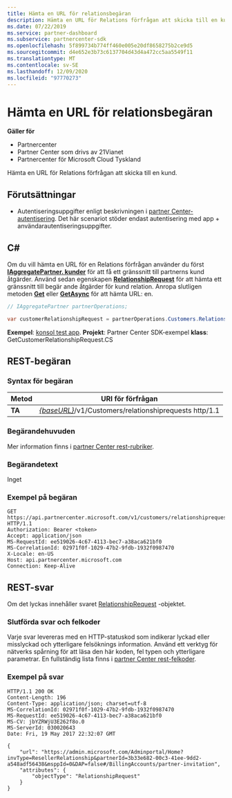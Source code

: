 ```yaml
---
title: Hämta en URL för relationsbegäran
description: Hämta en URL för Relations förfrågan att skicka till en kund.
ms.date: 07/22/2019
ms.service: partner-dashboard
ms.subservice: partnercenter-sdk
ms.openlocfilehash: 5f899734b774ff460e005e20df8658275b2ce9d5
ms.sourcegitcommit: d4e652e3b73c6137704d43d4a472cc5aa5549f11
ms.translationtype: MT
ms.contentlocale: sv-SE
ms.lasthandoff: 12/09/2020
ms.locfileid: "97770273"
---
```

# <a name="retrieve-a-relationship-request-url"></a>Hämta en URL för relationsbegäran

**Gäller för**

- Partnercenter
- Partner Center som drivs av 21Vianet
- Partnercenter för Microsoft Cloud Tyskland

Hämta en URL för Relations förfrågan att skicka till en kund.

## <a name="prerequisites"></a>Förutsättningar

- Autentiseringsuppgifter enligt beskrivningen i [partner Center-autentisering](partner-center-authentication.md). Det här scenariot stöder endast autentisering med app + användarautentiseringsuppgifter.

## <a name="c"></a>C\#

Om du vill hämta en URL för en Relations förfrågan använder du först [**IAggregatePartner. kunder**](/dotnet/api/microsoft.store.partnercenter.ipartner.customers) för att få ett gränssnitt till partnerns kund åtgärder. Använd sedan egenskapen [**RelationshipRequest**](/dotnet/api/microsoft.store.partnercenter.customers.icustomercollection.relationshiprequest) för att hämta ett gränssnitt till begär ande åtgärder för kund relation. Anropa slutligen metoden [**Get**](/dotnet/api/microsoft.store.partnercenter.relationshiprequests.icustomerrelationshiprequest.get) eller [**GetAsync**](/dotnet/api/microsoft.store.partnercenter.relationshiprequests.icustomerrelationshiprequest.getasync) för att hämta URL: en.

``` csharp
// IAggregatePartner partnerOperations;

var customerRelationshipRequest = partnerOperations.Customers.RelationshipRequest.Get();
```

**Exempel**: [konsol test app](console-test-app.md). **Projekt**: Partner Center SDK-exempel **klass**: GetCustomerRelationshipRequest.CS

## <a name="rest-request"></a>REST-begäran

### <a name="request-syntax"></a>Syntax för begäran

| Metod  | URI för förfrågan                                                                            |
|---------|----------------------------------------------------------------------------------------|
| **TA** | [*{baseURL}*](partner-center-rest-urls.md)/v1/Customers/relationshiprequests http/1.1 |

### <a name="request-headers"></a>Begärandehuvuden

Mer information finns i [partner Center rest-rubriker](headers.md).

### <a name="request-body"></a>Begärandetext

Inget

### <a name="request-example"></a>Exempel på begäran

```http
GET https://api.partnercenter.microsoft.com/v1/customers/relationshiprequests HTTP/1.1
Authorization: Bearer <token>
Accept: application/json
MS-RequestId: ee519026-4c67-4113-bec7-a38aca621bf0
MS-CorrelationId: 02971f0f-1029-47b2-9fdb-1932f0987470
X-Locale: en-US
Host: api.partnercenter.microsoft.com
Connection: Keep-Alive
```

## <a name="rest-response"></a>REST-svar

Om det lyckas innehåller svaret [RelationshipRequest](relationships-resources.md#relationshiprequest) -objektet.

### <a name="response-success-and-error-codes"></a>Slutförda svar och felkoder

Varje svar levereras med en HTTP-statuskod som indikerar lyckad eller misslyckad och ytterligare felsöknings information. Använd ett verktyg för nätverks spårning för att läsa den här koden, fel typen och ytterligare parametrar. En fullständig lista finns i [partner Center rest-felkoder](error-codes.md).

### <a name="response-example"></a>Exempel på svar

```http
HTTP/1.1 200 OK
Content-Length: 196
Content-Type: application/json; charset=utf-8
MS-CorrelationId: 02971f0f-1029-47b2-9fdb-1932f0987470
MS-RequestId: ee519026-4c67-4113-bec7-a38aca621bf0
MS-CV: jbYZRWjU3E262f8o.0
MS-ServerId: 030020643
Date: Fri, 19 May 2017 22:32:07 GMT

{
    "url": "https://admin.microsoft.com/Adminportal/Home?invType=ResellerRelationship&partnerId=3b33e682-00c3-41ee-9dd2-a548adf56438&msppId=0&DAP=false#/BillingAccounts/partner-invitation",
    "attributes": {
        "objectType": "RelationshipRequest"
    }
}
```
